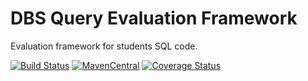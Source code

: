 # DBS Query Evaluation Framework

Evaluation framework for students SQL code.


[![Build Status](https://travis-ci.org/ag-gipp/dbs-sql-check.svg?branch=master)](https://travis-ci.org/ag-gipp/dbs-sql-check)
[![MavenCentral](https://maven-badges.herokuapp.com/maven-central/com.formulasearchengine/dbs-sql-check/badge.svg)](https://maven-badges.herokuapp.com/maven-central/com.formulasearchengine/dbs-sql-check/)
[![Coverage Status](https://coveralls.io/repos/github/ag-gipp/dbs-sql-check/badge.svg?branch=master)](https://coveralls.io/github/ag-gipp/dbs-sql-check?branch=master)
